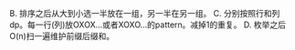 B. 排序之后从大到小选一半放在一组，另一半在另一组。
C. 分别按照行和列dp。每一行(列)放OXOX...或者XOXO...的pattern。减掉1的重复。
D. 枚举之后O(n)扫一遍维护前缀后缀和。
